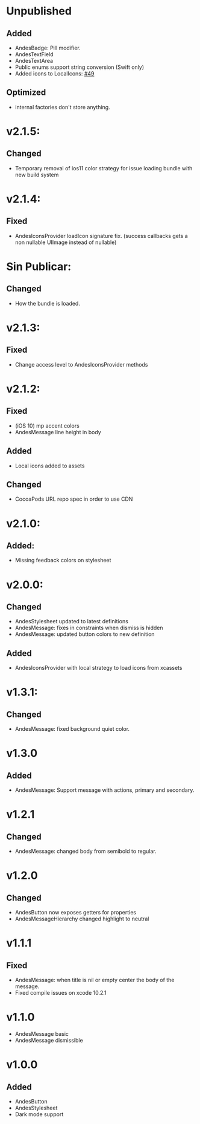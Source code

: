 # Unpublished
## Added
- AndesBadge: Pill modifier.
- AndesTextField
- AndesTextArea
- Public enums support string conversion (Swift only)
- Added icons to LocalIcons: [#49](https://github.com/mercadolibre/fury_andesui-ios/pull/49#issue-407571410)

## Optimized
- internal factories don't store anything.

# v2.1.5:
## Changed
- Temporary removal of ios11 color strategy for issue loading bundle with new build system

# v2.1.4:
## Fixed
- AndesIconsProvider loadIcon signature fix. (success callbacks gets a non nullable UIImage instead of nullable)

# Sin Publicar:
## Changed
- How the bundle is loaded.

# v2.1.3:
## Fixed
- Change access level to AndesIconsProvider methods 

# v2.1.2:
## Fixed
- (iOS 10) mp accent colors
- AndesMessage line height in body
## Added 
- Local icons added to assets
## Changed
- CocoaPods URL repo spec in order to use CDN

# v2.1.0:
## Added:
- Missing feedback colors on stylesheet

# v2.0.0:
## Changed
- AndesStylesheet updated to latest definitions
- AndesMessage: fixes in constraints when dismiss is hidden
- AndesMessage: updated button colors to new definition

## Added
- AndesIconsProvider with local strategy to load icons from xcassets

# v1.3.1:
## Changed
- AndesMessage: fixed background quiet color.

# v1.3.0
## Added
- AndesMessage: Support message with actions, primary and secondary.

# v1.2.1
## Changed
- AndesMessage: changed body from semibold to regular.

# v1.2.0
## Changed
- AndesButton now exposes getters for properties
- AndesMessageHierarchy changed highlight to neutral

# v1.1.1
## Fixed
- AndesMessage: when title is nil or empty center the body of the message.
- Fixed compile issues on xcode 10.2.1

# v1.1.0
- AndesMessage basic
- AndesMessage dismissible

# v1.0.0
## Added
- AndesButton
- AndesStylesheet
- Dark mode support

